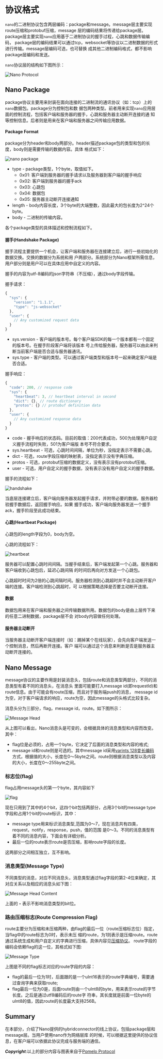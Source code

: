 # 协议格式

`nano`的二进制协议包含两层编码：package和message。message层主要实现route压缩和protobuf压缩，message
层的编码结果将传递给package层。package层主要实现`nano`应用基于二进制协议的握手过程，心跳和数据传输编码，
package层的编码结果可以通过tcp，websocket等协议以二进制数据的形式进行传输。message层编码可选，也可替换
成其他二进制编码格式，都不影响package层编码和发送。

`nano`协议层的结构如下图所示：

![Nano Protocol](images/data-trans.png)

## Nano Package

package协议主要用来封装在面向连接的二进制流的通讯协议（如：tcp）上的`nano`数据包。package分为控制包和数
据包两种类型。前者用来实现`nano`应用层面的控制流程，包括客户端和服务器的握手，心跳和服务器主动断开连接的通
知等控制信息。后者则是用来在客户端和服务器之间传输应用数据。

#### Package Format

package分为header和body两部分。header描述package包的类型和包的长度，body则是需要传输的数据内容。具体
格式如下：

![nano package](images/packet-format.png)

* type - package类型，1个byte，取值如下。
	- 0x01: 客户端到服务器的握手请求以及服务器到客户端的握手响应
	- 0x02: 客户端到服务器的握手ack
	- 0x03: 心跳包
	- 0x04: 数据包
	- 0x05: 服务器主动断开连接通知
* length - body内容长度，3个byte的大端整数，因此最大的包长度为2^24个byte。
* body - 二进制的传输内容。

各个package类型的具体描述和控制流程如下。

#### 握手(Handshake Package)

握手流程主要提供一个机会，让客户端和服务器在连接建立后，进行一些初始化的数据交换。交换的数据分为系统和用
户两部分。系统部分为Nano框架所需信息，用户部分则是用户可以在具体应用中自定义的内容。

握手的内容为utf-8编码的json字符串（不压缩），通过body字段传输。

握手请求：


```javascript
{
  "sys": {
    "version": "1.1.1",
    "type": "js-websocket"
  },
  "user": {
    // Any customized request data
  }
}
```

* sys.version - 客户端的版本号。每个客户端SDK的每一个版本都有一个固定的版本号。在握手阶段客户端将该版本
号上传给服务器，服务器可以由此来判断当前客户端是否合适与服务器通讯。
* sys.type - 客户端的类型。可以通过客户端类型和版本号一起来确定客户端是否合适。

握手响应：

```javascript
{
  "code": 200, // response code
  "sys": {
    "heartbeat": 3, // heartbeat interval in second
    "dict": {}, // route dictionary
    "protos": {} // protobuf definition data
  },
  "user": {
    // Any customized response data
  }
}
```

* code - 握手响应的状态码。目前的取值：200代表成功，500为处理用户自定义握手流程时失败，501为客户端版
本号不符合要求。
* sys.heartbeat - 可选，心跳时间间隔，单位为秒，没指定表示不需要心跳。
* dict - 可选，route字段压缩的映射表，没指定表示没有字典压缩。
* protos - 可选，protobuf压缩的数据定义，没有表示没有protobuf压缩。
* user - 可选，用户自定义的握手数据，没有表示没有用户自定义的握手数据。

握手的流程如下：

![handshake](images/handshake.png)

当底层连接建立后，客户端向服务器发起握手请求，并附带必要的数据。服务器检验握手数据后，返回握手响应。如果
握手成功，客户端向服务器发送一个握手ack，握手阶段至此成功结束。

#### 心跳(Heartbeat Package)

心跳包的length字段为0，body为空。

心跳的流程如下：

![heartbeat](images/heartbeat.png)

服务器可以配置心跳时间间隔。当握手结束后，客户端发起第一个心跳。服务器和客户端收到心跳包后，延迟心跳间隔
的时间后再向对方发送一个心跳包。

心跳超时时间为2倍的心跳间隔时间。服务器检测到心跳超时并不会主动断开客户端的连接。客户端检测到心跳超时，可
以根据策略选择是否要主动断开连接。

#### 数据

数据包用来在客户端和服务器之间传输数据所用。数据包的body是由上层传下来的任意二进制数据，package层不会
对body内容做任何处理。

#### 服务器主动断开

当服务器主动断开客户端连接时（如：踢掉某个在线玩家），会先向客户端发送一个控制消息，然后再断开连接。客户
端可以通过这个消息来判断是否是服务器主动断开连接的。

## Nano Message

message协议的主要作用是封装消息头，包括route和消息类型两部分，不同的消息类型有着不同的消息头，在消息头
里面可能要打入message id(即requestId)和route信息。由于可能会有route压缩，而且对于服务端push的消息，
message id为空，对于客户端请求的响应，route为空，因此message的头格式比较复杂。

消息头分为三部分，flag，message id，route。如下图所示：

![Message Head](images/message-header.png)

从上图可以看出，Nano消息头是可变的，会根据具体的消息类型和内容而改变。其中：
* flag位是必须的，占用一个byte，它决定了后面的消息类型和内容的格式; 
* message id和route则是可选的。其中message id采用[varints 128变长编码](https://developers.google.com/protocol-buffers/docs/encoding#varints)方式，根据值的大小，长度在0～5byte之间。route则根据消息类型以及内容的大小，长度在0～255byte之间。

### 标志位(flag)

flag占用message头的第一个byte，其内容如下

![flag](images/message-flag.png)

现在只用到了其中的4个bit，这四个bit包括两部分，占用3个bit的message type字段和占用1个bit的route标识，其中：
* message type用来标识消息类型,范围为0～7，现在消息共有四类，request，notify，response，push，值的范围
是0～3。不同的消息类型有着不同的消息内容，下面会有详细分析。
* 最后一位的route表示route是否压缩，影响route字段的长度。

这两部分之间相互独立，互不影响。

### 消息类型(Message Type)

不同类型的消息，对应不同消息头，消息类型通过flag字段的第2-4位来确定，其对应关系以及相应的消息头如下图：

![Message Head Content](images/message-type.png)

上面的 **-** 表示不影响消息类型的bit位。

### 路由压缩标志(Route Compression Flag)

route主要分为压缩和未压缩两种，由flag的最后一位（route压缩标志位）指定，当flag中的route标志为0时，表示未压
缩的route，为1则表示是压缩route。route通过系统生成和用户自定义的字典进行压缩，具体内容见[压缩协议](./route_compression_zh_CN.md)。
route字段的编码会依赖flag的这一位，其格式如下图:

![Message Type](images/route-compre.png)

上图是不同的flag标志对应的route字段的内容：
* flag的最后一位为1时，后面跟的是一个uInt16表示的route字典编号，需要通过查询字典来获取route;
* flag最后一位为0是，后面route则由一个uInt8的byte，用来表示route的字节长度。之后是通过utf8编码后的route字
符串，其长度就是前面一位byte的uInt8的值，因此route的长度最大支持256B。
## Summary

在本部分，介绍了Nano提供的hybridconnector的线上协议，包括package层和message层。当用户使用nano作为网络层库
的时候，可以根据这里提供的协议信息，在客户端可以依据此协议完成与服务端的通信。

***Copyright***:以上的部分内容与图表来自于[Pomelo Protocol](https://github.com/NetEase/pomelo/wiki/Communication-Protocol)
